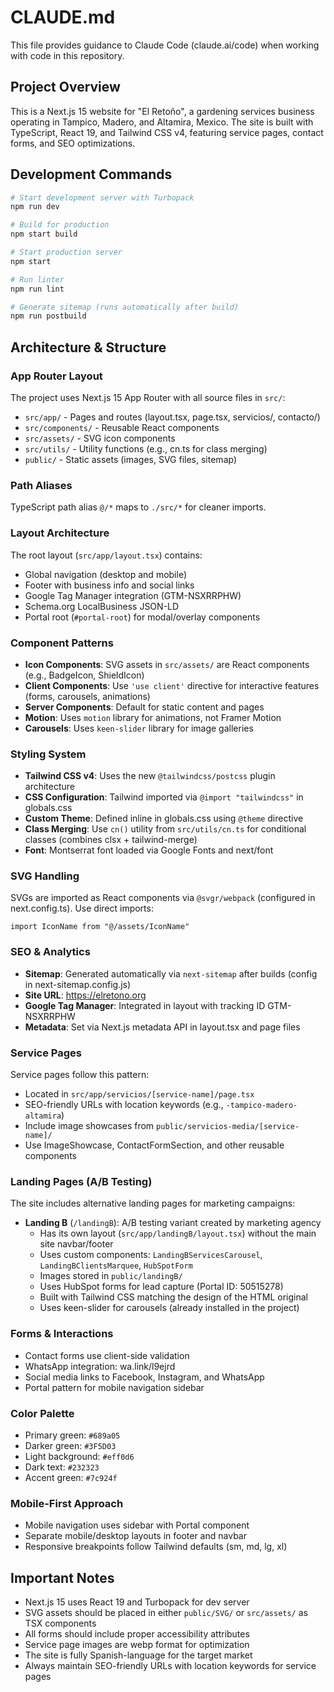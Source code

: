 # CLAUDE.md

This file provides guidance to Claude Code (claude.ai/code) when working with code in this repository.

## Project Overview

This is a Next.js 15 website for "El Retoño", a gardening services business operating in Tampico, Madero, and Altamira, Mexico. The site is built with TypeScript, React 19, and Tailwind CSS v4, featuring service pages, contact forms, and SEO optimizations.

## Development Commands

```bash
# Start development server with Turbopack
npm run dev

# Build for production
npm start build

# Start production server
npm start

# Run linter
npm run lint

# Generate sitemap (runs automatically after build)
npm run postbuild
```

## Architecture & Structure

### App Router Layout
The project uses Next.js 15 App Router with all source files in `src/`:

- `src/app/` - Pages and routes (layout.tsx, page.tsx, servicios/, contacto/)
- `src/components/` - Reusable React components
- `src/assets/` - SVG icon components
- `src/utils/` - Utility functions (e.g., cn.ts for class merging)
- `public/` - Static assets (images, SVG files, sitemap)

### Path Aliases
TypeScript path alias `@/*` maps to `./src/*` for cleaner imports.

### Layout Architecture
The root layout (`src/app/layout.tsx`) contains:
- Global navigation (desktop and mobile)
- Footer with business info and social links
- Google Tag Manager integration (GTM-NSXRRPHW)
- Schema.org LocalBusiness JSON-LD
- Portal root (`#portal-root`) for modal/overlay components

### Component Patterns
- **Icon Components**: SVG assets in `src/assets/` are React components (e.g., BadgeIcon, ShieldIcon)
- **Client Components**: Use `'use client'` directive for interactive features (forms, carousels, animations)
- **Server Components**: Default for static content and pages
- **Motion**: Uses `motion` library for animations, not Framer Motion
- **Carousels**: Uses `keen-slider` library for image galleries

### Styling System
- **Tailwind CSS v4**: Uses the new `@tailwindcss/postcss` plugin architecture
- **CSS Configuration**: Tailwind imported via `@import "tailwindcss"` in globals.css
- **Custom Theme**: Defined inline in globals.css using `@theme` directive
- **Class Merging**: Use `cn()` utility from `src/utils/cn.ts` for conditional classes (combines clsx + tailwind-merge)
- **Font**: Montserrat font loaded via Google Fonts and next/font

### SVG Handling
SVGs are imported as React components via `@svgr/webpack` (configured in next.config.ts). Use direct imports:
```tsx
import IconName from "@/assets/IconName"
```

### SEO & Analytics
- **Sitemap**: Generated automatically via `next-sitemap` after builds (config in next-sitemap.config.js)
- **Site URL**: https://elretono.org
- **Google Tag Manager**: Integrated in layout with tracking ID GTM-NSXRRPHW
- **Metadata**: Set via Next.js metadata API in layout.tsx and page files

### Service Pages
Service pages follow this pattern:
- Located in `src/app/servicios/[service-name]/page.tsx`
- SEO-friendly URLs with location keywords (e.g., `-tampico-madero-altamira`)
- Include image showcases from `public/servicios-media/[service-name]/`
- Use ImageShowcase, ContactFormSection, and other reusable components

### Landing Pages (A/B Testing)
The site includes alternative landing pages for marketing campaigns:
- **Landing B** (`/landingB`): A/B testing variant created by marketing agency
  - Has its own layout (`src/app/landingB/layout.tsx`) without the main site navbar/footer
  - Uses custom components: `LandingBServicesCarousel`, `LandingBClientsMarquee`, `HubSpotForm`
  - Images stored in `public/landingB/`
  - Uses HubSpot forms for lead capture (Portal ID: 50515278)
  - Built with Tailwind CSS matching the design of the HTML original
  - Uses keen-slider for carousels (already installed in the project)

### Forms & Interactions
- Contact forms use client-side validation
- WhatsApp integration: wa.link/l9ejrd
- Social media links to Facebook, Instagram, and WhatsApp
- Portal pattern for mobile navigation sidebar

### Color Palette
- Primary green: `#689a05`
- Darker green: `#3F5D03`
- Light background: `#eff0d6`
- Dark text: `#232323`
- Accent green: `#7c924f`

### Mobile-First Approach
- Mobile navigation uses sidebar with Portal component
- Separate mobile/desktop layouts in footer and navbar
- Responsive breakpoints follow Tailwind defaults (sm, md, lg, xl)

## Important Notes

- Next.js 15 uses React 19 and Turbopack for dev server
- SVG assets should be placed in either `public/SVG/` or `src/assets/` as TSX components
- All forms should include proper accessibility attributes
- Service page images are webp format for optimization
- The site is fully Spanish-language for the target market
- Always maintain SEO-friendly URLs with location keywords for service pages
